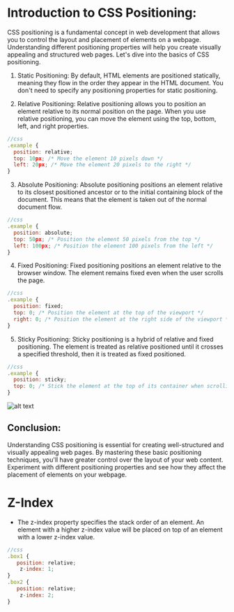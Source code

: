 # Introduction to CSS Positioning:

CSS positioning is a fundamental concept in web development that allows you to control the layout and placement of elements on a webpage. Understanding different positioning properties will help you create visually appealing and structured web pages. Let's dive into the basics of CSS positioning.

1. Static Positioning:
   By default, HTML elements are positioned statically, meaning they flow in the order they appear in the HTML document. You don't need to specify any positioning properties for static positioning.

2. Relative Positioning:
   Relative positioning allows you to position an element relative to its normal position on the page. When you use relative positioning, you can move the element using the top, bottom, left, and right properties.

```javascript
//css
.example {
  position: relative;
  top: 10px; /* Move the element 10 pixels down */
  left: 20px; /* Move the element 20 pixels to the right */
}

```

3. Absolute Positioning:
   Absolute positioning positions an element relative to its closest positioned ancestor or to the initial containing block of the document. This means that the element is taken out of the normal document flow.

```javascript
//css
.example {
  position: absolute;
  top: 50px; /* Position the element 50 pixels from the top */
  left: 100px; /* Position the element 100 pixels from the left */
}

```

4. Fixed Positioning:
   Fixed positioning positions an element relative to the browser window. The element remains fixed even when the user scrolls the page.

```javascript
//css
.example {
  position: fixed;
  top: 0; /* Position the element at the top of the viewport */
  right: 0; /* Position the element at the right side of the viewport */
}

```

5. Sticky Positioning:
   Sticky positioning is a hybrid of relative and fixed positioning. The element is treated as relative positioned until it crosses a specified threshold, then it is treated as fixed positioned.

```javascript
//css
.example {
  position: sticky;
  top: 0; /* Stick the element at the top of its container when scrolling */
}

```

![alt text](image.png)

## Conclusion:

Understanding CSS positioning is essential for creating well-structured and visually appealing web pages. By mastering these basic positioning techniques, you'll have greater control over the layout of your web content. Experiment with different positioning properties and see how they affect the placement of elements on your webpage.

# Z-Index

- The z-index property specifies the stack order of an element. An element with a higher z-index value will be placed on top of an element with a lower z-index value.

```javascript
//css
.box1 {
   position: relative;
    z-index: 1;
}
.box2 {
   position: relative;
    z-index: 2;
}
```
